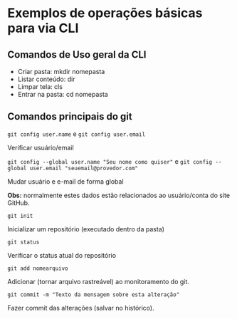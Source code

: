# Exemplos de operações básicas para via CLI

## Comandos de Uso geral da CLI

- Criar pasta: mkdir nomepasta
- Listar conteúdo: dir
- Limpar tela: cls
- Entrar na pasta: cd nomepasta

## Comandos principais do git
`git config user.name` e `git config user.email`

Verificar usuário/email


`git config --global user.name "Seu nome como quiser"` e `git config --global user.email "seuemail@provedor.com"`

Mudar usuário e e-mail de forma global

**Obs:** normalmente estes dados estão relacionados ao usuário/conta do site GitHub.

`git init`

Inicializar um repositório (executado dentro da pasta)


`git status`

Verificar o status atual do repositório

`git add nomearquivo`

Adicionar (tornar arquivo rastreável) ao monitoramento do git.

`git commit -m "Texto da mensagem sobre esta alteração"`

Fazer commit das alterações (salvar no histórico).